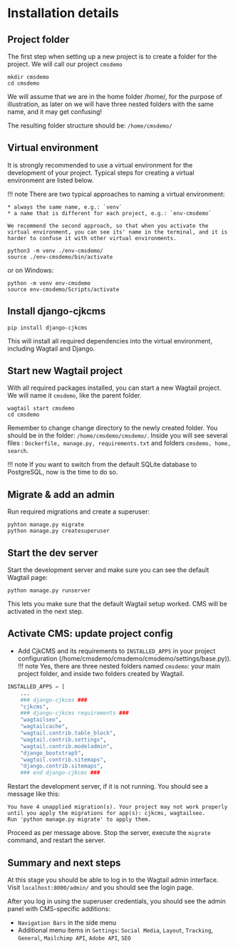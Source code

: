 # Installation details

## Project folder
The first step when setting up a new project is to create a folder for the project. We will call our project `cmsdemo`

```
mkdir cmsdemo
cd cmsdemo
```
We will assume that we are in the home folder /home/, for the purpose of illustration, as later on we will have three nested folders with the same name, and it may get confusing!

The resulting folder structure should be: `/home/cmsdemo/`


## Virtual environment
It is strongly recommended to use a virtual environment for the development of your project.
Typical steps for creating a virtual environment are listed below.

!!! note
    There are two typical approaches to naming a virtual environment:

    * always the same name, e.g.: `venv`
    * a name that is different for each project, e.g.: `env-cmsdemo`
    
    We recommend the second approach, so that when you activate the virtual environment, you can see its' name in the terminal, and it is harder to confuse it with other virtual environments.

```
python3 -m venv ./env-cmsdemo/
source ./env-cmsdemo/bin/activate
```
or on Windows:
```
python -m venv env-cmsdemo
source env-cmsdemo/Scripts/activate
```

## Install django-cjkcms
```
pip install django-cjkcms
```
This will install all required dependencies into the virtual environment, including Wagtail and Django.

## Start new Wagtail project
With all required packages installed, you can start a new Wagtail project. We will name it `cmsdemo`, like the parent folder.
```
wagtail start cmsdemo
cd cmsdemo
```
Remember to change change directory to the newly created folder. You should be in the folder: `/home/cmsdemo/cmsdemo/`. Inside you will see several files : `Dockerfile, manage.py, requirements.txt` and folders `cmsdemo, home, search`.

!!! note
    If you want to switch from the default SQLite database to PostgreSQL, now is the time to do so.

## Migrate & add an admin
Run required migrations and create a superuser:
```
pyhton manage.py migrate
python manage.py createsuperuser
```

## Start the dev server
Start the development server and make sure you can see the default Wagtail page:
```
python manage.py runserver
```
This lets you make sure that the default Wagtail setup worked. CMS will be activated in the next step.

## Activate CMS: update project config
* Add CjkCMS and its requirements to ```INSTALLED_APPS``` in your project configuration
(/home/cmsdemo/cmsdemo/cmsdemo/settings/base.py)).
!!! note
    Yes, there are three nested folders named `cmsdemo`: your main project folder, and inside two folders created by Wagtail.

```python
INSTALLED_APPS = [
    ...
    ### django-cjkcms ###
    "cjkcms",
    ### django-cjkcms requirements ###
    "wagtailseo",
    "wagtailcache",
    "wagtail.contrib.table_block",
    "wagtail.contrib.settings",
    "wagtail.contrib.modeladmin",
    "django_bootstrap5",
    "wagtail.contrib.sitemaps",
    "django.contrib.sitemaps",
    ### end django-cjkcms ###
```

Restart the development server, if it is not running. You should see a message like this:
```
You have 4 unapplied migration(s). Your project may not work properly until you apply the migrations for app(s): cjkcms, wagtailseo.
Run 'python manage.py migrate' to apply them.
```

Proceed as per message above. Stop the server, execute the `migrate` command, and restart the server.

## Summary and next steps

At this stage you should be able to log in to the Wagtail admin interface. Visit `localhost:8000/admin/` and you should see the login page.

After you log in using the superuser credentials, you should see the admin panel with CMS-specific additions:
* `Navigation Bars` in the side menu
* Additional menu items in `Settings`: `Social Media`, `Layout`, `Tracking`, `General`, `Mailchimp API`, `Adobe API`, `SEO`